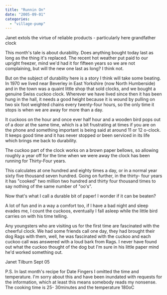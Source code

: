 ```yaml
---
title: "Runnin On"
date: "2005-09-01"
categories: 
  - "village-pump"
---
```


Janet extols the virtue of reliable products - particularly here grandfather clock

This month's tale is about durability. Does anything bought today last as long as the thing it's replaced. The recent hot weather put paid to our upright freezer, mind we'd had it for fifteen years so we are not complaining, but will the new one last as long? I think not.

But on the subject of durability here is a story I think will take some beating. In 1970 we lived near Beverley in East Yorkshire (now North Humberside) and in the town was a quaint little shop that sold clocks, and we bought a genuine Swiss cuckoo clock. Wherever we have lived since then it has been hung in the hall, it needs a good height because it is wound by pulling on two six foot weighted chains every twenty-four hours, so the only time it stops is when we are away for more than a day.

It cuckoos on the hour and once ever half hour and a wooden bird pops out of a door at the same time, which is a bit frustrating at times if you are on the phone and something important is being said at around 11 or 12 o-clock. It keeps good time and it has never stopped or been serviced in its life which brings me back to durability.

The cuckoo part of the clock works on a brown paper bellows, so allowing roughly a year off for the time when we were away the clock has been running for Thirty-Four years.

This calculates at one hundred and eighty times a day, or in a normal year sixty five thousand seven hundred. Going on further, in the thirty- four years it has "cooked" two million two hundred and thirty four thousand times to say nothing of the same number of "oo's".

Now that's what I call a durable bit of paper! I wonder if it can be beaten?

A lot of fun and in a way a comfort too, if I have a bad night and sleep evades me, I count the cuckoos, eventually I fall asleep while the little bird carries on with his time telling.

Any youngsters who are visiting us for the first time are fascinated with the cheerful clock. We had some friends call one day, they had brought their dog Rags with them, well, he was fascinated with the cuckoo and each cuckoo call was answered with a loud bark from Rags. I never have found out what the cuckoo thought of the dog but I'm sure in his little paper mind he'd worked something out.

Janet Tilburn Sept 05

P.S. In last month's recipe for Date Fingers I omitted the time and temperature. I'm sorry about this and have been inundated with requests for the information, which at least this means somebody reads my nonsense. The cooking time is 25- 30minutes and the temperature 180oC
